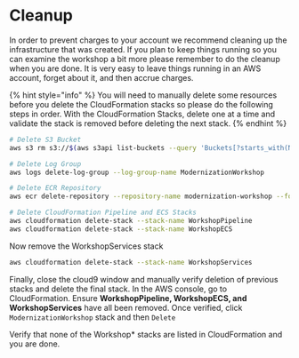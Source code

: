 # Cleanup

In order to prevent charges to your account we recommend cleaning up the infrastructure that was created. If you plan to keep things running so you can examine the workshop a bit more please remember to do the cleanup when you are done. It is very easy to leave things running in an AWS account, forget about it, and then accrue charges.

{% hint style="info" %}
You will need to manually delete some resources before you delete the CloudFormation stacks so please do the following steps in order. With the CloudFormation Stacks, delete one at a time and validate the stack is removed before deleting the next stack.
{% endhint %}

```bash
# Delete S3 Bucket
aws s3 rm s3://$(aws s3api list-buckets --query 'Buckets[?starts_with(Name, `workshoppipeline-artifactbucket`) == `true` ].Name' --output text) --recursive

# Delete Log Group
aws logs delete-log-group --log-group-name ModernizationWorkshop

# Delete ECR Repository
aws ecr delete-repository --repository-name modernization-workshop --force

# Delete CloudFormation Pipeline and ECS Stacks
aws cloudformation delete-stack --stack-name WorkshopPipeline
aws cloudformation delete-stack --stack-name WorkshopECS
```

Now remove the WorkshopServices stack

```bash
aws cloudformation delete-stack --stack-name WorkshopServices
```

Finally, close the cloud9 window and manually verify deletion of previous stacks and delete the final stack. In the AWS console, go to CloudFormation. Ensure **WorkshopPipeline, WorkshopECS, and WorkshopServices** have all been removed. Once verified, click `ModernizationWorkshop` stack and then `Delete`

Verify that none of the Workshop\* stacks are listed in CloudFormation and you are done.

